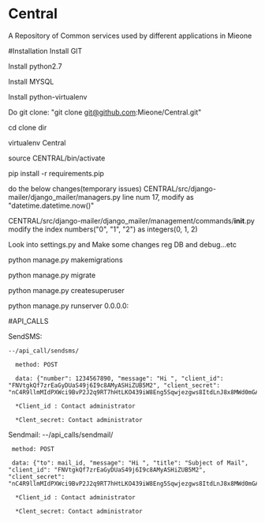 # Central
A Repository of Common services used by different applications in Mieone

#Installation
Install GIT

Install python2.7

Install MYSQL

Install python-virtualenv

Do git clone: "git clone git@github.com:Mieone/Central.git"

cd clone dir

virtualenv Central

source CENTRAL/bin/activate

pip install -r requirements.pip

do the below changes(temporary issues)
CENTRAL/src/django-mailer/django_mailer/managers.py
line num 17, modify as "datetime.datetime.now()"

CENTRAL/src/django-mailer/django_mailer/management/commands/__init__.py
modify the index numbers("0", "1", "2") as integers(0, 1, 2)

Look into settings.py and Make some changes reg DB and debug...etc

python manage.py makemigrations

python manage.py migrate

python manage.py createsuperuser

python manage.py runserver 0.0.0.0:

#API_CALLS

SendSMS:

    --/api_call/sendsms/

      method: POST

      data: {"number": 1234567890, "message": "Hi ", "client_id": "FNVtgkQf7zrEaGyDUaS49j6I9c8AMyASHiZUB5M2", "client_secret": "nC4R9llmMIdPXWci9BvP2J2q9RT7hHtLKO439iW8Eng5Sqwjezgws8ItdLnJ8x8MWd0mGAarYSEL8a9BeVaihom3TEwswUflKJFotQiMhqbfWb3JbTbrhzaS4jtTShz7"}

      *Client_id : Contact administrator

      *Clent_secret: Contact administrator

Sendmail:
    --/api_calls/sendmail/
 
     method: POST

     data: {"to": mail_id, "message": "Hi ", "title": "Subject of Mail", "client_id": "FNVtgkQf7zrEaGyDUaS49j6I9c8AMyASHiZUB5M2", "client_secret": "nC4R9llmMIdPXWci9BvP2J2q9RT7hHtLKO439iW8Eng5Sqwjezgws8ItdLnJ8x8MWd0mGAarYSEL8a9BeVaihom3TEwswUflKJFotQiMhqbfWb3JbTbrhzaS4jtTShz7"}

      *Client_id : Contact administrator

      *Clent_secret: Contact administrator

